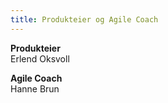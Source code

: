 ```yaml
---
title: Produkteier og Agile Coach
---
```


**Produkteier**  
Erlend Oksvoll

**Agile Coach**  
Hanne Brun
